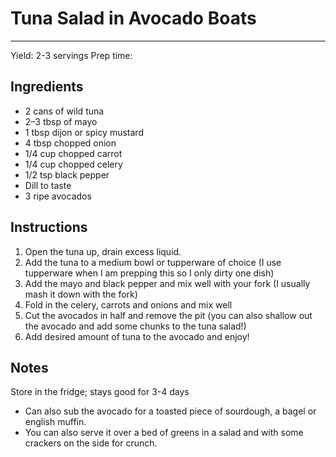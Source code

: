 # Tuna Salad in Avocado Boats
---
Yield: 2-3 servings
Prep time:

## Ingredients
- 2 cans of wild tuna
- 2–3 tbsp of mayo 
- 1 tbsp dijon or spicy mustard
- 4 tbsp chopped onion
- 1/4 cup chopped carrot
- 1/4 cup chopped celery
- 1/2 tsp black pepper
- Dill to taste
- 3 ripe avocados

## Instructions
1. Open the tuna up, drain excess liquid.
2. Add the tuna to a medium bowl or tupperware of choice (I use tupperware when I am prepping this so I only dirty one dish)
3. Add the mayo and black pepper and mix well with your fork (I usually mash it down with the fork)
4. Fold in the celery, carrots and onions and mix well
5. Cut the avocados in half and remove the pit (you can also shallow out the avocado and add some chunks to the tuna salad!)
6. Add desired amount of tuna to the avocado and enjoy!



## Notes
Store in the fridge; stays good for 3-4 days


* Can also sub the avocado for a toasted piece of sourdough, a bagel or english muffin.
* You can also serve it over a bed of greens in a salad and with some crackers on the side for crunch.
